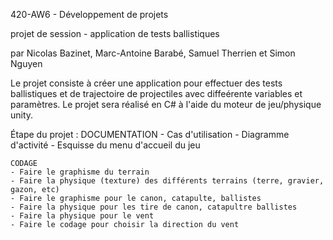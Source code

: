 420-AW6 - Développement de projets

projet de session - application de tests ballistiques

par Nicolas Bazinet, Marc-Antoine Barabé, Samuel Therrien et Simon Nguyen

Le projet consiste à créer une application pour effectuer des tests ballistiques
et de trajectoire de projectiles avec diffeérente variables et paramètres. Le projet
sera réalisé en C# à l'aide du moteur de jeu/physique unity.

Étape du projet :
	DOCUMENTATION
	- Cas d'utilisation
	- Diagramme d'activité
	- Esquisse du menu d'accueil du jeu
	

	CODAGE
	- Faire le graphisme du terrain
	- Faire la physique (texture) des différents terrains (terre, gravier, gazon, etc)
	- Faire le graphisme pour le canon, catapulte, ballistes
	- Faire la physique pour les tire de canon, catapultre ballistes
	- Faire la physique pour le vent
	- Faire le codage pour choisir la direction du vent
